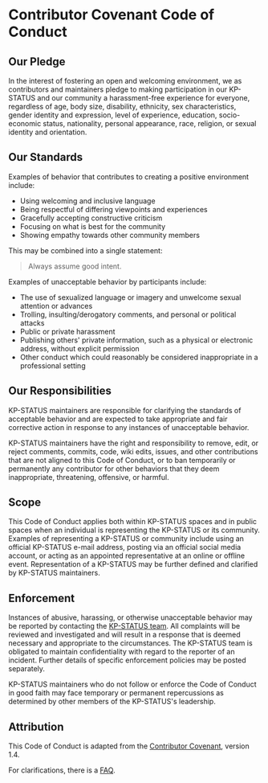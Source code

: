 # Contributor Covenant Code of Conduct

## Our Pledge

In the interest of fostering an open and welcoming environment, we as contributors and maintainers pledge to making participation in our KP-STATUS and our community a harassment-free experience for everyone, regardless of age, body size, disability, ethnicity, sex characteristics, gender identity and expression, level of experience, education, socio-economic status, nationality, personal appearance, race, religion, or sexual identity and orientation.

## Our Standards

Examples of behavior that contributes to creating a positive environment include:

* Using welcoming and inclusive language
* Being respectful of differing viewpoints and experiences
* Gracefully accepting constructive criticism
* Focusing on what is best for the community
* Showing empathy towards other community members

This may be combined into a single statement:

> Always assume good intent.

Examples of unacceptable behavior by participants include:

* The use of sexualized language or imagery and unwelcome sexual attention or advances
* Trolling, insulting/derogatory comments, and personal or political attacks
* Public or private harassment
* Publishing others' private information, such as a physical or electronic address, without explicit permission
* Other conduct which could reasonably be considered inappropriate in a professional setting

## Our Responsibilities

KP-STATUS maintainers are responsible for clarifying the standards of acceptable behavior and are expected to take appropriate and fair corrective action in response to any instances of unacceptable behavior.

KP-STATUS maintainers have the right and responsibility to remove, edit, or reject comments, commits, code, wiki edits, issues, and other contributions that are not aligned to this Code of Conduct, or to ban temporarily or permanently any contributor for other behaviors that they deem inappropriate, threatening, offensive, or harmful.

## Scope

This Code of Conduct applies both within KP-STATUS spaces and in public spaces when an individual is representing the KP-STATUS or its community.
Examples of representing a KP-STATUS or community include using an official KP-STATUS e-mail address, posting via an official social media account, or acting as an appointed representative at an online or offline event.
Representation of a KP-STATUS may be further defined and clarified by KP-STATUS maintainers.

## Enforcement

Instances of abusive, harassing, or otherwise unacceptable behavior may be reported by contacting the [KP-STATUS team](mailto:support@kaiserpfalz-edv.de).
All complaints will be reviewed and investigated and will result in a response that is deemed necessary and appropriate to the circumstances.
The KP-STATUS team is obligated to maintain confidentiality with regard to the reporter of an incident.
Further details of specific enforcement policies may be posted separately.

KP-STATUS maintainers who do not follow or enforce the Code of Conduct in good faith may face temporary or permanent repercussions as determined by other members of the KP-STATUS's leadership.

## Attribution

This Code of Conduct is adapted from the [Contributor Covenant](https://www.contributor-covenant.org/version/1/4/code-of-conduct.html), version 1.4.

For clarifications, there is a [FAQ](https://www.contributor-covenant.org/faq).
